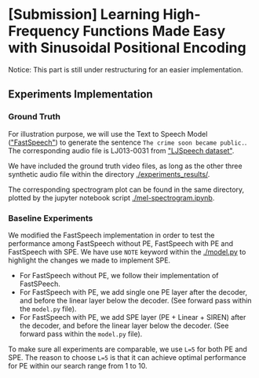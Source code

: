 # [Submission] Learning High-Frequency Functions Made Easy with Sinusoidal Positional Encoding

Notice: This part is still under restructuring for an easier implementation.

## Experiments Implementation

### Ground Truth

For illustration purpose, we will use the Text to Speech Model (["FastSpeech"](https://github.com/xcmyz/FastSpeech)) to generate the sentence `The crime soon became public.`. The corresponding audio file is LJ013-0031 from ["LJSpeech dataset"](https://keithito.com/LJ-Speech-Dataset/).

We have included the ground truth video files, as long as the other three synthetic audio file within the directory [./experiments_results/](./experiments_results).

The corresponding spectrogram plot can be found in the same directory, plotted by the jupyter notebook script [./mel-spectrogram.ipynb](./mel-spectrogram.ipynb).

### Baseline Experiments

We modified the FastSpeech implementation in order to test the performance among FastSpeech without PE, FastSpeech with PE and FastSpeech with SPE. We have use `NOTE` keyword within the [./model.py](./model.py) to highlight the changes we made to implement SPE.

- For FastSpeech without PE, we follow their implementation of FastSPeech.
- For FastSpeech with PE, we add single one PE layer after the decoder, and before the linear layer below the decoder. (See forward pass within the `model.py` file).
- For FastSpeech with PE, we add SPE layer (PE + Linear + SIREN) after the decoder, and before the linear layer below the decoder. (See forward pass within the `model.py` file).

To make sure all experiments are comparable, we use `L=5` for both PE and SPE. The reason to choose `L=5` is that it can achieve optimal performance for PE within our search range from 1 to 10.
